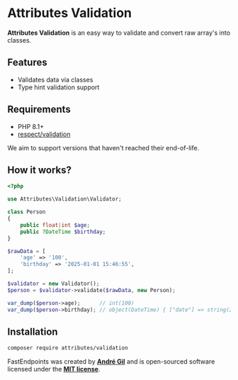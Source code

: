 # Attributes Validation

**Attributes Validation** is an easy way to validate and convert raw array's into classes.

## Features

- Validates data via classes
- Type hint validation support

## Requirements

- PHP 8.1+
- [respect/validation](https://github.com/Respect/Validation)

We aim to support versions that haven't reached their end-of-life.

## How it works?

```php
<?php

use Attributes\Validation\Validator;

class Person
{
    public float|int $age;
    public ?DateTime $birthday;
}

$rawData = [
    'age' => '100',
    'birthday' => '2025-01-01 15:46:55',
];

$validator = new Validator();
$person = $validator->validate($rawData, new Person);

var_dump($person->age);      // int(100)
var_dump($person->birthday); // object(DateTime) { ["date"] => string(26) "2025-01-01 15:46:55.000000", (...) }
```

## Installation

```bash
composer require attributes/validation
```

FastEndpoints was created by **[André Gil](https://www.linkedin.com/in/andre-gil/)** and is open-sourced software licensed under the **[MIT license](https://opensource.org/licenses/MIT)**.
